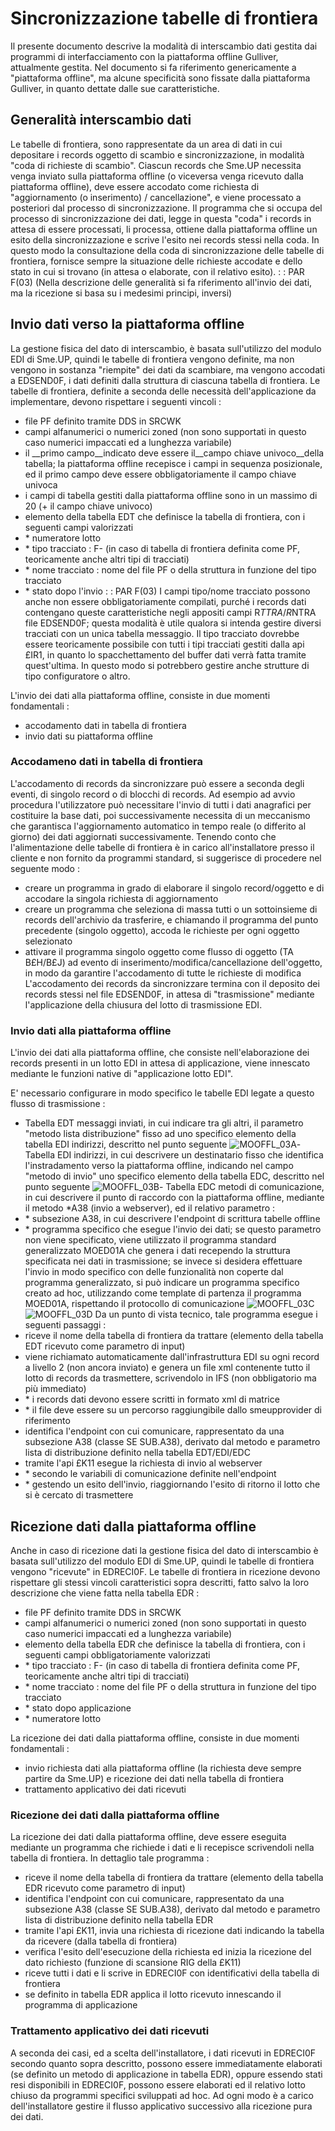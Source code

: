 # Sincronizzazione tabelle di frontiera
Il presente documento descrive la modalità di interscambio dati gestita dai programmi di interfacciamento con la piattaforma offline Gulliver, attualmente gestita. Nel documento si fa riferimento genericamente a "piattaforma offline", ma alcune specificità sono fissate dalla piattaforma Gulliver, in quanto dettate dalle sue caratteristiche.

## Generalità interscambio dati
Le tabelle di frontiera, sono rappresentate da un area di dati in cui depositare i records oggetto di scambio e sincronizzazione, in modalità "coda di richieste di scambio". Ciascun records che Sme.UP necessita venga inviato sulla piattaforma offline (o viceversa venga ricevuto dalla piattaforma offline), deve essere accodato come richiesta di "aggiornamento (o inserimento) / cancellazione", e viene processato a posteriori dal processo di sincronizzazione.
Il programma che si occupa del processo di sincronizzazione dei dati, legge in questa "coda" i records in attesa di essere processati, li processa, ottiene dalla piattaforma offline un esito della sincronizzazione e scrive l'esito nei records stessi nella coda. In questo modo la consultazione della coda di sincronizzazione delle tabelle di frontiera, fornisce sempre la situazione delle richieste accodate e dello stato in cui si trovano (in attesa o elaborate, con il relativo esito).
 :  : PAR F(03)
(Nella descrizione delle generalità si fa riferimento all'invio dei dati, ma la ricezione si basa su i medesimi principi, inversi)


## Invio dati verso la piattaforma offline
La gestione fisica del dato di interscambio, è basata sull'utilizzo del modulo EDI di Sme.UP, quindi le tabelle di frontiera vengono definite, ma non vengono in sostanza "riempite" dei dati da scambiare, ma vengono accodati a EDSEND0F, i dati definiti dalla struttura di ciascuna tabella di frontiera.
Le tabelle di frontiera, definite a seconda delle necessità dell'applicazione da implementare, devono rispettare i seguenti vincoli : 
-  file PF definito tramite DDS in SRCWK
-  campi alfanumerici o numerici zoned (non sono supportati in questo caso numerici impaccati ed a lunghezza variabile)
-  il __primo campo__indicato deve essere il__campo chiave univoco__della tabella; la piattaforma offline recepisce i campi in sequenza posizionale, ed il primo campo deve essere obbligatoriamente il campo chiave univoca
-  i campi di tabella gestiti dalla piattaforma offline sono in un massimo di 20 (+ il campo chiave univoco)
-  elemento della tabella EDT che definisce la tabella di frontiera, con i seguenti campi valorizzati
- \* numeratore lotto
- \* tipo tracciato :  F- (in caso di tabella di frontiera definita come PF, teoricamente anche altri tipi di tracciati)
- \* nome tracciato :  nome del file PF o della struttura in funzione del tipo tracciato
- \* stato dopo l'invio
 :  : PAR F(03)
I campi tipo/nome tracciato possono anche non essere obbligatoriamente compilati, purché i records dati contengano queste caratteristiche negli appositi campi R$TTRA/R$NTRA file EDSEND0F; questa modalità è utile qualora si intenda gestire diversi tracciati con un unica tabella messaggio.
Il tipo tracciato dovrebbe essere teoricamente possibile con tutti i tipi tracciati gestiti dalla api £IR1, in quanto lo spacchettamento del buffer dati verrà fatta tramite quest'ultima. In questo modo si potrebbero gestire anche strutture di tipo configuratore o altro.


L'invio dei dati alla piattaforma offline, consiste in due momenti fondamentali : 
- accodamento dati in tabella di frontiera
- invio dati su piattaforma offline
### Accodameno dati in tabella di frontiera
L'accodamento di records da sincronizzare può essere a seconda degli eventi, di singolo record o di blocchi di records.
Ad esempio ad avvio procedura l'utilizzatore può necessitare l'invio di tutti i dati anagrafici per costituire la base dati, poi successivamente necessita di un meccanismo che garantisca l'aggiornamento automatico in tempo reale (o differito al giorno) dei dati aggiornati successivamente.
Tenendo conto che l'alimentazione delle tabelle di frontiera è in carico all'installatore presso il cliente e non fornito da programmi standard, si suggerisce di procedere nel seguente modo : 
-  creare un programma in grado di elaborare il singolo record/oggetto e di accodare la singola richiesta di aggiornamento
-  creare un programma che seleziona di massa tutti o un sottoinsieme di records dell'archivio da trasferire, e chiamando il programma del punto precedente (singolo oggetto), accoda le richieste per ogni oggetto selezionato
-  attivare il programma singolo oggetto come flusso di oggetto (TA B£H/B£J) ad evento di inserimento/modifica/cancellazione dell'oggetto, in modo da garantire l'accodamento di tutte le richieste di modifica
L'accodamento dei records da sincronizzare termina con il deposito dei records stessi nel file EDSEND0F, in attesa di "trasmissione" mediante l'applicazione della chiusura del lotto di trasmissione EDI.
### Invio dati alla piattaforma offline
L'invio dei dati alla piattaforma offline, che consiste nell'elaborazione dei records presenti in un lotto EDI in attesa di applicazione, viene innescato mediante le funzioni native di "applicazione lotto EDI".

E' necessario configurare in modo specifico le tabelle EDI legate a questo flusso di trasmissione : 
-  Tabella EDT messaggi inviati, in cui indicare tra gli altri, il parametro "metodo lista distribuzione" fisso ad uno specifico elemento della tabella EDI indirizzi, descritto nel punto seguente
![MOOFFL_03A](https://doc.smeup.com/immagini/MOOFFL_03O/MOOFFL_03A.png)-  Tabella EDI indirizzi, in cui descrivere un destinatario fisso che identifica l'instradamento verso la piattaforma offline, indicando nel campo "metodo di invio" uno specifico elemento della tabella EDC, descritto nel punto seguente
![MOOFFL_03B](https://doc.smeup.com/immagini/MOOFFL_03O/MOOFFL_03B.png)-  Tabella EDC metodi di comunicazione, in cui descrivere il punto di raccordo con la piattaforma offline, mediante il metodo \*A38 (invio a webserver), ed il relativo parametro : 
- \* subsezione A38, in cui descrivere l'endpoint di scrittura tabelle offline
- \* programma specifico che esegue l'invio dei dati; se questo parametro non viene specificato, viene utilizzato il programma standard generalizzato MOED01A che genera i dati recependo la struttura specificata nei dati in trasmissione; se invece si desidera effettuare l'invio in modo specifico con delle funzionalità non coperte dal programma generalizzato, si può indicare un programma specifico creato ad hoc, utilizzando come template di partenza il programma MOED01A, rispettando il protocollo di comunicazione
![MOOFFL_03C](https://doc.smeup.com/immagini/MOOFFL_03O/MOOFFL_03C.png)![MOOFFL_03D](https://doc.smeup.com/immagini/MOOFFL_03O/MOOFFL_03D.png)
Da un punto di vista tecnico, tale programma esegue i seguenti passaggi : 
-  riceve il nome della tabella di frontiera da trattare  (elemento della tabella EDT ricevuto come parametro di input)
-  viene richiamato automaticamente dall'infrastruttura EDI su ogni record a livello 2 (non ancora inviato) e genera un file xml contenente tutto il lotto di records da trasmettere, scrivendolo in IFS (non obbligatorio ma più immediato)
- \* i records dati devono essere scritti in formato xml di matrice
- \* il file deve essere su un percorso raggiungibile dallo smeupprovider di riferimento
-  identifica l'endpoint con cui comunicare, rappresentato da una subsezione A38 (classe SE SUB.A38), derivato dal metodo e parametro lista di distribuzione definito nella tabella EDT/EDI/EDC
-  tramite l'api £K11 esegue la richiesta di invio al webserver
- \* secondo le variabili di comunicazione definite nell'endpoint
- \* gestendo un esito dell'invio, riaggiornando l'esito di ritorno il lotto che si è cercato di trasmettere


## Ricezione dati dalla piattaforma offline
Anche in caso di ricezione dati la gestione fisica del dato di interscambio è basata sull'utilizzo del modulo EDI di Sme.UP, quindi le tabelle di frontiera vengono "ricevute" in EDRECI0F.
Le tabelle di frontiera in ricezione devono rispettare gli stessi vincoli caratteristici sopra descritti, fatto salvo la loro descrizione che viene fatta nella tabella EDR : 
-  file PF definito tramite DDS in SRCWK
-  campi alfanumerici o numerici zoned (non sono supportati in questo caso numerici impaccati ed a lunghezza variabile)
-  elemento della tabella EDR che definisce la tabella di frontiera, con i seguenti campi obbligatoriamente valorizzati
- \* tipo tracciato :  F- (in caso di tabella di frontiera definita come PF, teoricamente anche altri tipi di tracciati)
- \* nome tracciato :  nome del file PF o della struttura in funzione del tipo tracciato
- \* stato dopo applicazione
- \* numeratore lotto

La ricezione dei dati dalla piattaforma offline, consiste in due momenti fondamentali : 
- invio richiesta dati alla piattaforma offline (la richiesta deve sempre partire da Sme.UP) e ricezione dei dati nella tabella di frontiera
- trattamento applicativo dei dati ricevuti
### Ricezione dei dati dalla piattaforma offline
La ricezione dei dati dalla piattaforma offline, deve essere eseguita mediante un programma che richiede i dati e li recepisce scrivendoli nella tabella di frontiera.
In dettaglio tale programma : 
-  riceve il nome della tabella di frontiera da trattare  (elemento della tabella EDR ricevuto come parametro di input)
-  identifica l'endpoint con cui comunicare, rappresentato da una subsezione A38 (classe SE SUB.A38), derivato dal metodo e parametro lista di distribuzione definito nella tabella EDR
-  tramite l'api £K11, invia una richiesta di ricezione dati indicando la tabella da ricevere (dalla tabella di frontiera)
-  verifica l'esito dell'esecuzione della richiesta ed inizia la ricezione del dato richiesto (funzione di scansione RIG della £K11)
-  riceve tutti i dati e li scrive in EDRECI0F con identificativi della tabella di frontiera
-  se definito in tabella EDR applica il lotto ricevuto innescando il programma di applicazione
### Trattamento applicativo dei dati ricevuti
A seconda dei casi, ed a scelta dell'installatore, i dati ricevuti in EDRECI0F secondo quanto sopra descritto, possono essere immediatamente elaborati (se definito un metodo di applicazione in tabella EDR), oppure essendo stati resi disponibili in EDRECI0F, possono essere elaborati ed il relativo lotto chiuso da programmi specifici sviluppati ad hoc.
Ad ogni modo è a carico dell'installatore gestire il flusso applicativo successivo alla ricezione pura dei dati.





